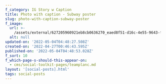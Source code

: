 ```yaml
---
f_category: IG Story w Caption
title: Photo with caption - Subway poster
slug: photo-with-caption-subway-poster
f_image:
  url: >-
    /assets/external/627205960921eb8cb0636270_eaed8f51-d16c-4e55-9643-fb410a011740.JPG
  alt: null
updated-on: '2022-05-04T04:48:27.508Z'
created-on: '2022-04-27T00:46:43.595Z'
published-on: '2022-05-04T04:48:53.028Z'
f_sort: 10
f_which-page-s-should-this-appear-on:
  - cms/social-toolkit-pages/teamplanc.md
layout: '[social-posts].html'
tags: social-posts
---
```



